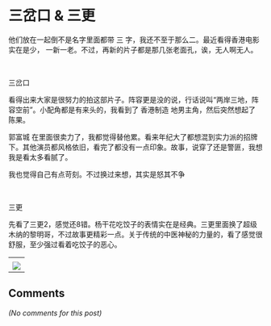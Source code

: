 # 三岔口 &amp; 三更

<div id="msgcns!B37A52AAF181A958!256" class="bvMsg"><p>他们放在一起倒不是名字里面都带 三 字，我还不至于那么二。最近看得香港电影实在是少， 一新一老。不过，再新的片子都是那几张老面孔，诶，无人啊无人。</p>
<p> </p>
<p>三岔口</p>
<p>看得出来大家是很努力的拍这部片子。阵容更是没的说，行话说叫“两岸三地，阵容空前”。小配角都是有来头的，我看到了 香港制造 地男主角，然后突然想起了 陈果。</p>
<p>郭富城 在里面很卖力了，我都觉得替他累。看来年纪大了都想混到实力派的招牌下。其他演员都风格依旧，看完了都没有一点印象。故事，说穿了还是警匪，我想我是看太多看腻了。</p>
<p>我也觉得自己有点苛刻。不过换过来想，其实是怒其不争</p>
<p> </p>
<p>三更</p>
<p>先看了三更2，感觉还8错。杨干花吃饺子的表情实在是经典。三更里面换了超级木纳的黎明哥，不过故事更精彩一点。关于传统的中医神秘的力量的，看了感觉很舒服，至少强过看着吃饺子的恶心。</p></div><table cellspacing="0" border="0"><tr><td></td></tr><tr><td valign="top"><a href="http://blufiles.storage.live.com/y1paWRLbqdIsf3ftfhIF7TBJEqyWLY-_UjaTEXyhxfwcOKMEoSM0C6ErwHgQDeP6stNs9ZK44a2i_Y" target="_blank" rel="WLPP;url=http://blufiles.storage.live.com/y1paWRLbqdIsf3ftfhIF7TBJEqyWLY-_UjaTEXyhxfwcOKMEoSM0C6ErwHgQDeP6stNs9ZK44a2i_Y;cnsid=cns&#033;B37A52AAF181A958&#033;257"><img src="http://blufiles.storage.live.com/y1paWRLbqdIsf3ftfhIF7TBJEqyWLY-_UjaXV35KE_dCpi_K9D9ixU2Y6lfHxegPG_lx3-agEa9i8I" border="0" /></a></td></tr></table>

## Comments

*(No comments for this post)*
